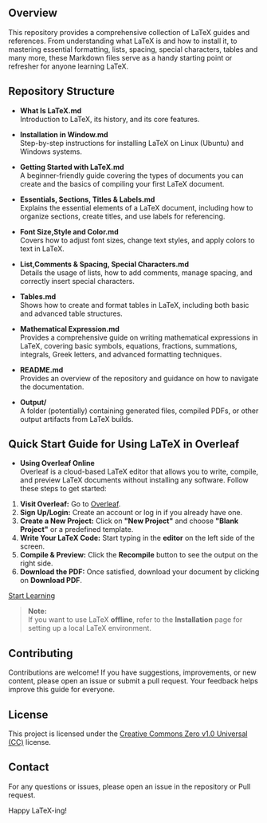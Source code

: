## Overview

This repository provides a comprehensive collection of LaTeX guides and references. From understanding what LaTeX is and how to install it, to mastering essential formatting, lists, spacing, special characters, tables and many more, these Markdown files serve as a handy starting point or refresher for anyone learning LaTeX.


## Repository Structure

- **What Is LaTeX.md**  
  Introduction to LaTeX, its history, and its core features.

- **Installation in Window.md**  
  Step-by-step instructions for installing LaTeX on Linux (Ubuntu) and Windows systems.

- **Getting Started with LaTeX.md**  
  A beginner-friendly guide covering the types of documents you can create and the basics of compiling your first LaTeX document.

- **Essentials, Sections, Titles & Labels.md**  
  Explains the essential elements of a LaTeX document, including how to organize sections, create titles, and use labels for referencing.

- **Font Size,Style and Color.md**  
  Covers how to adjust font sizes, change text styles, and apply colors to text in LaTeX.

- **List,Comments & Spacing, Special Characters.md**  
  Details the usage of lists, how to add comments, manage spacing, and correctly insert special characters.

- **Tables.md**  
  Shows how to create and format tables in LaTeX, including both basic and advanced table structures.

- **Mathematical Expression.md**  
  Provides a comprehensive guide on writing mathematical expressions in LaTeX, covering basic symbols, equations, fractions, summations, integrals, Greek letters, and advanced formatting techniques.

- **README.md**  
  Provides an overview of the repository and guidance on how to navigate the documentation.

- **Output/**  
  A folder (potentially) containing generated files, compiled PDFs, or other output artifacts from LaTeX builds.

## **Quick Start Guide for Using LaTeX in Overleaf**  

- **Using Overleaf Online**  
Overleaf is a cloud-based LaTeX editor that allows you to write, compile, and preview LaTeX documents without installing any software. Follow these steps to get started:  

1. **Visit Overleaf:** Go to [Overleaf](https://www.overleaf.com/).  
2. **Sign Up/Login:** Create an account or log in if you already have one.  
3. **Create a New Project:** Click on **"New Project"** and choose **"Blank Project"** or a predefined template.  
4. **Write Your LaTeX Code:** Start typing in the **editor** on the left side of the screen.  
5. **Compile & Preview:** Click the **Recompile** button to see the output on the right side.  
6. **Download the PDF:** Once satisfied, download your document by clicking on **Download PDF**.  

[Start Learning](<What Is LaTex.md>)

> **Note:**  
>If you want to use LaTeX **offline**, refer to the **Installation** page for setting up a local LaTeX environment.

## Contributing

Contributions are welcome! If you have suggestions, improvements, or new content, please open an issue or submit a pull request. Your feedback helps improve this guide for everyone.

## License

This project is licensed under the [Creative Commons Zero v1.0 Universal (CC)](<LICENSE>) license.

## Contact

For any questions or issues, please open an issue in the repository or Pull request.

Happy LaTeX-ing!
